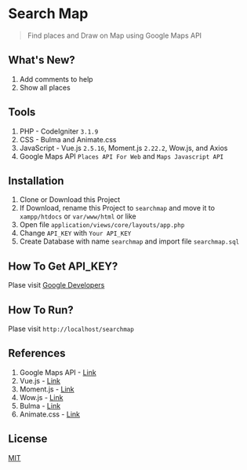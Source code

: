 # Search Map
> Find places and Draw on Map using Google Maps API

## What's New?
1. Add comments to help
2. Show all places

## Tools
1. PHP - CodeIgniter `3.1.9`
2. CSS - Bulma and Animate.css
3. JavaScript - Vue.js `2.5.16`, Moment.js `2.22.2`, Wow.js, and Axios
4. Google Maps API `Places API For Web` and `Maps Javascript API`

## Installation
1. Clone or Download this Project
2. If Download, rename this Project to `searchmap` and move it to `xampp/htdocs` or `var/www/html` or like
3. Open file `application/views/core/layouts/app.php`
4. Change `API_KEY` with `Your API_KEY`
5. Create Database with name `searchmap` and import file `searchmap.sql`

## How To Get API_KEY?
Plase visit [Google Developers](https://developers.google.com/maps/documentation/javascript/get-api-key)

## How To Run?
Plase visit `http://localhost/searchmap`

## References
1. Google Maps API - [Link](https://developers.google.com/maps/documentation)
2. Vue.js - [Link](https://vuejs.org)
3. Moment.js - [Link](https://momentjs.com)
4. Wow.js - [Link](https://wowjs.uk)
5. Bulma - [Link](https://bulma.io)
6. Animate.css - [Link](https://daneden.github.io/animate.css)

## License
[MIT](https://github.com/andriannus/searchmap/blob/master/LICENSE)